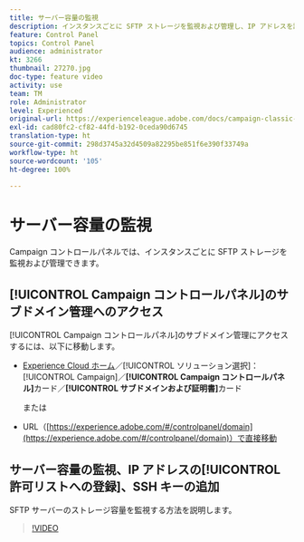 ```yaml
---
title: サーバー容量の監視
description: インスタンスごとに SFTP ストレージを監視および管理し、IP アドレスを許可リストに追加する方法を学びます。
feature: Control Panel
topics: Control Panel
audience: administrator
kt: 3266
thumbnail: 27270.jpg
doc-type: feature video
activity: use
team: TM
role: Administrator
level: Experienced
original-url: https://experienceleague.adobe.com/docs/campaign-classic-learn/tutorials/administrating/control-panel-acc/monitoring-server-capacity-whitelisting-adding-ssh-key.html,https://experienceleague.adobe.com/docs/campaign-classic-learn/tutorials/administrating/control-panel-acc/monitoring-server-capacity-allow-listing-adding-ssh-key.html
exl-id: cad80fc2-cf82-44fd-b192-0ceda90d6745
translation-type: ht
source-git-commit: 298d3745a32d4509a82295be851f6e390f33749a
workflow-type: ht
source-wordcount: '105'
ht-degree: 100%

---
```


# サーバー容量の監視

Campaign コントロールパネルでは、インスタンスごとに SFTP ストレージを監視および管理できます。

## [!UICONTROL Campaign コントロールパネル]のサブドメイン管理へのアクセス

[!UICONTROL Campaign コントロールパネル]のサブドメイン管理にアクセスするには、以下に移動します。

* [Experience Cloud ホーム](https://experience.adobe.com/#/home)／[!UICONTROL ソリューション選択]：[!UICONTROL Campaign]／**[!UICONTROL Campaign コントロールパネル]**&#x200B;カード／**[!UICONTROL サブドメインおよび証明書]**&#x200B;カード

   または
* URL（[https://experience.adobe.com/#/controlpanel/domain](https://experience.adobe.com/#/controlpanel/domain)）で直接移動

## サーバー容量の監視、IP アドレスの[!UICONTROL 許可リストへの登録]、SSH キーの追加

SFTP サーバーのストレージ容量を監視する方法を説明します。

>[!VIDEO](https://video.tv.adobe.com/v/27270?quality=12)
